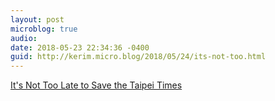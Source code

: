 ```yaml
---
layout: post
microblog: true
audio: 
date: 2018-05-23 22:34:36 -0400
guid: http://kerim.micro.blog/2018/05/24/its-not-too.html
---
```

[It's Not Too Late to Save the Taipei Times](https://trickytaipei.com/save-taipei-times/) 

